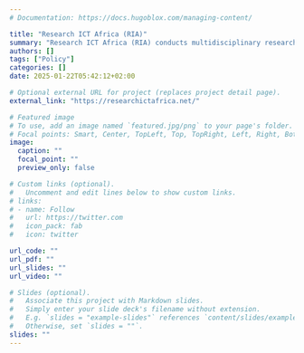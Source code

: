 ```yaml
---
# Documentation: https://docs.hugoblox.com/managing-content/

title: "Research ICT Africa (RIA)" 
summary: "Research ICT Africa (RIA) conducts multidisciplinary research on digital governance, policy and regulation that facilitates evidence-based and informed policy making for improved access, use and application of digital technologies for social and economic development in Africa."
authors: []
tags: ["Policy"]
categories: []
date: 2025-01-22T05:42:12+02:00

# Optional external URL for project (replaces project detail page).
external_link: "https://researchictafrica.net/"

# Featured image
# To use, add an image named `featured.jpg/png` to your page's folder.
# Focal points: Smart, Center, TopLeft, Top, TopRight, Left, Right, BottomLeft, Bottom, BottomRight.
image:
  caption: ""
  focal_point: ""
  preview_only: false

# Custom links (optional).
#   Uncomment and edit lines below to show custom links.
# links:
# - name: Follow
#   url: https://twitter.com
#   icon_pack: fab
#   icon: twitter

url_code: ""
url_pdf: ""
url_slides: ""
url_video: ""

# Slides (optional).
#   Associate this project with Markdown slides.
#   Simply enter your slide deck's filename without extension.
#   E.g. `slides = "example-slides"` references `content/slides/example-slides.md`.
#   Otherwise, set `slides = ""`.
slides: ""
---
```

